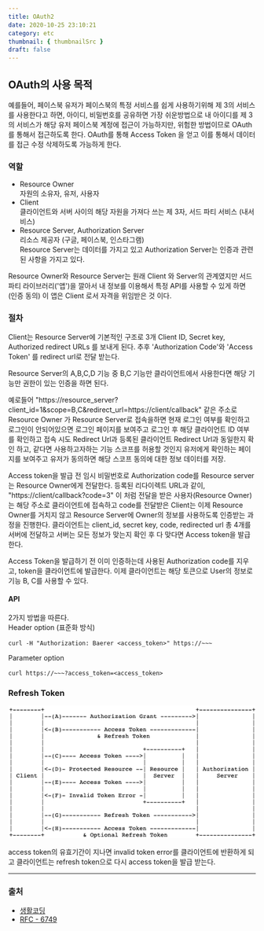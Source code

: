 ```yaml
---
title: OAuth2
date: 2020-10-25 23:10:21
category: etc
thumbnail: { thumbnailSrc }
draft: false
---
```


## OAuth의 사용 목적
예를들어, 페이스북 유저가 페이스북의 특정 서비스를 쉽게 사용하기위해 제 3의 서비스를 사용한다고 하면,
아이디, 비밀번호를 공유하면 가장 쉬운방법으로 내 아이디를 제 3의 서비스가 해당 유저 페이스북 계정에 접근이 가능하지만, 위험한 방법이므로 OAuth를 통해서 접근하도록 한다. OAuth를 통해 Access Token 을 얻고 이를 통해서 데이터를 접근 수정 삭제하도록 가능하게 한다.

### 역할

- Resource Owner<br/>
  자원의 소유자, 유저, 사용자
- Client<br/>
  클라이언트와 서버 사이의 해당 자원을 가져다 쓰는 제 3자, 서드 파티 서비스 (내서비스)
- Resource Server, Authorization Server<br/>
  리소스 제공자 (구글, 페이스북, 인스타그램)<br/>
  Resource Server는 데이터를 가지고 있고 Authorization Server는 인증과 관련된 사항을 가지고 있다.
  
Resource Owner와 Resource Server는 원래 Client 와 Server의 관계였지만 서드 파티 라이브러리('앱')을 깔아서 내 정보를 이용해서 특정 API를 사용할 수 있게 하면 (인증 동의) 이 앱은 Client 로서 자격을 위임받은 것 이다.

### 절차

Client는 Resource Server에 기본적인 구조로 3개 Client ID, Secret key, Authorized redirect URLs 를 보내게 된다. 추후 'Authorization Code'와 'Access Token' 를 redirect url로 전달 받는다.<br/>

Resource Server의 A,B,C,D 기능 중 B,C 기능만 클라이언트에서 사용한다면 해당 기능만 권한이 있는 인증을 하면 된다.<br/>

예로들어 "https://resource_server?client_id=1&scope=B,C&redirect_url=https://client/callback" 같은 주소로 Resource Owner 가 Resource Server로 접속을하면 현재 로그인 여부를 확인하고 로그인이 안되어있으면 로그인 페이지를 보여주고 로그인 후 해당 클라이언트 ID 여부를 확인하고 접속 시도 Redirect Url과 등록된 클라이언트 Redirect Url과 동일한지 확인 하고, 같다면 사용하고자하는 기능 스코프를 허용할 것인지 유저에게 확인하는 페이지를 보여주고 유저가 동의하면 해당 스코프 동의에 대한 정보 데이터를 저장.<br/>

Access token을 발급 전 임시 비밀번호로 Authorization code를 Resource server는 Resource Owner에게 전달한다. 등록된 리다이렉트 URL과 같이, "https://client/callback?code=3" 이 처럼 전달을 받은 사용자(Resource Owner)는 해당 주소로 클라이언트에 접속하고 code를 전달받은 Client는 이제 Resource Owner를 거치지 않고 Resource Server에 Owner의 정보를 사용하도록 인증받는 과정을 진행한다. 클라이언트는 client_id, secret key, code, redirected url 총 4개를 서버에 전달하고 서버는 모든 정보가 맞는지 확인 후 다 맞다면 Access token을 발급한다.<br/>

Access Token을 발급하기 전 이미 인증하는데 사용된 Authorization code를 지우고, token을 클라이언트에 발급한다. 이제 클라이언트는 해당 토큰으로 User의 정보로 기능 B, C를 사용할 수 있다.<br/>

#### API

2가지 방법을 따른다.<br/>
Header option (표준화 방식)
```
curl -H "Authorization: Baerer <access_token>" https://~~~
```
Parameter option
```
curl https://~~~?access_token=<access_token>
```

### Refresh Token

![](./images/Refresh_token.png)

access token의 유효기간이 지나면 invalid token error를 클라이언트에 반환하게 되고 클라이언트는 refresh token으로 다시 access token을 발급 받는다.




----------

### 출처

- [생활코딩](https://opentutorials.org/course/3405/22004)
- [RFC - 6749](https://tools.ietf.org/html/rfc6749#section-1.5)
